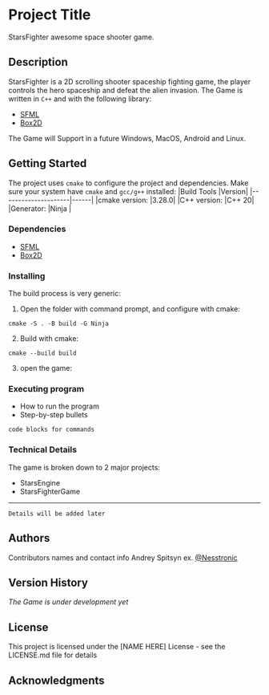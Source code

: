 # Project Title

StarsFighter awesome space shooter game.

## Description

StarsFighter is a 2D scrolling shooter spaceship fighting game, the player controls the hero spaceship and defeat the alien invasion.
The Game is written in ```C++``` and with the following library:
* [SFML](https://www.sfml-dev.org/) 
* [Box2D](https://box2d.org/)

The Game will Support in a future Windows, MacOS, Android and Linux.

## Getting Started
The project uses ```cmake``` to configure the project and dependencies. Make sure your system have ```cmake``` and ```gcc/g++``` installed:
|Build Tools          |Version|
|---------------------|------|
|cmake version:       |3.28.0|
|C++ version:         |C++ 20|
|Generator:           |Ninja | 

### Dependencies

* [SFML](https://www.sfml-dev.org/) 
* [Box2D](https://box2d.org/)

### Installing

The build process is very generic:

1. Open the folder with command prompt, and configure with cmake:
```
cmake -S . -B build -G Ninja
```
2. Build with cmake:
```
cmake --build build
```
3. open the game:

### Executing program

* How to run the program
* Step-by-step bullets
```
code blocks for commands
```

### Technical Details

The game is broken down to 2 major projects:

* StarsEngine
* StarsFighterGame
________________
```
Details will be added later
```

## Authors

Contributors names and contact info
Andrey Spitsyn 
ex. [@Nesstronic](https://nesstronic.com/)

## Version History

*The Game is under development yet*

## License

This project is licensed under the [NAME HERE] License - see the LICENSE.md file for details

## Acknowledgments
